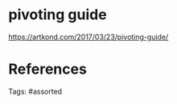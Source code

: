 # pivoting guide
https://artkond.com/2017/03/23/pivoting-guide/

# References

Tags:
    #assorted

